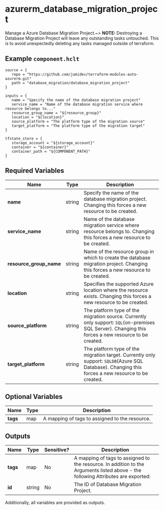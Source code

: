 # azurerm_database_migration_project

Manage a Azure Database Migration Project.~> **NOTE:** Destroying a Database Migration Project will leave any outstanding tasks untouched. This is to avoid unexpectedly deleting any tasks managed outside of terraform.

## Example `component.hclt`

```hcl
source = {
   repo = "https://github.com/jumidev/terraform-modules-auto-azurerm.git"   
   path = "database_migration/database_migration_project"   
}

inputs = {
   name = "Specify the name of the database migration project"   
   service_name = "Name of the database migration service where resource belongs to..."   
   resource_group_name = "${resource_group}"   
   location = "${location}"   
   source_platform = "The platform type of the migration source"   
   target_platform = "The platform type of the migration target"   
}

tfstate_store = {
   storage_account = "${storage_account}"   
   container = "${container}"   
   container_path = "${COMPONENT_PATH}"   
}

```

## Required Variables

| Name | Type |  Description |
| ---- | --------- |  ----------- |
| **name** | string |  Specify the name of the database migration project. Changing this forces a new resource to be created. | 
| **service_name** | string |  Name of the database migration service where resource belongs to. Changing this forces a new resource to be created. | 
| **resource_group_name** | string |  Name of the resource group in which to create the database migration project. Changing this forces a new resource to be created. | 
| **location** | string |  Specifies the supported Azure location where the resource exists. Changing this forces a new resource to be created. | 
| **source_platform** | string |  The platform type of the migration source. Currently only support: `SQL`(on-premises SQL Server). Changing this forces a new resource to be created. | 
| **target_platform** | string |  The platform type of the migration target. Currently only support: `SQLDB`(Azure SQL Database). Changing this forces a new resource to be created. | 

## Optional Variables

| Name | Type |  Description |
| ---- | --------- |  ----------- |
| **tags** | map |  A mapping of tags to assigned to the resource. | 



## Outputs

| Name | Type | Sensitive? | Description |
| ---- | ---- | --------- | --------- |
| **tags** | map | No  | A mapping of tags to assigned to the resource. In addition to the Arguments listed above - the following Attributes are exported: | 
| **id** | string | No  | The ID of Database Migration Project. | 

Additionally, all variables are provided as outputs.
